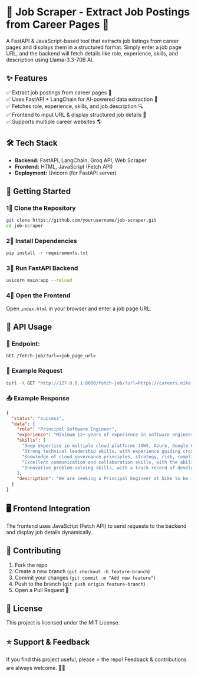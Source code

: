 # 🏰 Job Scraper - Extract Job Postings from Career Pages 🚀  

A FastAPI & JavaScript-based tool that extracts job listings from career pages and displays them in a structured format. Simply enter a job page URL, and the backend will fetch details like role, experience, skills, and description using Llama-3.3-70B AI.  

## ✨ Features  

✅ Extract job postings from career pages 📝  
✅ Uses FastAPI + LangChain for AI-powered data extraction 🤖  
✅ Fetches role, experience, skills, and job description 🔍  
✅ Frontend to input URL & display structured job details 🎨  
✅ Supports multiple career websites 🌎  

## 🛠 Tech Stack  

- **Backend:** FastAPI, LangChain, Groq API, Web Scraper  
- **Frontend:** HTML, JavaScript (Fetch API)  
- **Deployment:** Uvicorn (for FastAPI server)  

## 🚀 Getting Started  

### 1⃣ Clone the Repository  

```sh  
git clone https://github.com/yourusername/job-scraper.git  
cd job-scraper  
```

### 2⃣ Install Dependencies  

```sh  
pip install -r requirements.txt  
```

### 3⃣ Run FastAPI Backend  

```sh  
uvicorn main:app --reload  
```

### 4⃣ Open the Frontend  

Open `index.html` in your browser and enter a job page URL.  

## 🎯 API Usage  

### 📌 Endpoint:  

```http  
GET /fetch-job/?url=<job_page_url>  
```

### 👥 Example Request  

```sh  
curl -X GET "http://127.0.0.1:8000/fetch-job/?url=https://careers.nike.com/principal-software-engineer/job/R-46010"  
```

### 📤 Example Response  

```json  
{
  "status": "success",  
  "data": {  
    "role": "Principal Software Engineer",  
    "experience": "Minimum 12+ years of experience in software engineering, with a strong focus on cloud computing, architecture, and multi-cloud engineering.",  
    "skills": [  
      "Deep expertise in multiple cloud platforms (AWS, Azure, Google Cloud), including design, development, and deployment across these environments.",  
      "Strong technical leadership skills, with experience guiding cross-functional teams and influencing technical direction.",  
      "Knowledge of cloud governance principles, strategy, risk, compliance.",  
      "Excellent communication and collaboration skills, with the ability to work effectively with both technical and non-technical stakeholders.",  
      "Innovative problem-solving skills, with a track record of developing creative solutions to complex technical challenges."  
    ],  
    "description": "We are seeking a Principal Engineer at Nike to be instrumental in shaping our technology strategy. Your expertise in multi-cloud engineering will not only help us stay ahead of the curve in this rapidly changing landscape but also contribute significantly to our overall success."  
  }  
}  
```

## 🖥 Frontend Integration  

The frontend uses JavaScript (Fetch API) to send requests to the backend and display job details dynamically.  

## 📌 Contributing  

1. Fork the repo  
2. Create a new branch (`git checkout -b feature-branch`)  
3. Commit your changes (`git commit -m "Add new feature"`)  
4. Push to the branch (`git push origin feature-branch`)  
5. Open a Pull Request 🚀  

## 🐝 License  

This project is licensed under the MIT License.  

## ⭐ Support & Feedback  

If you find this project useful, please ⭐ the repo! Feedback & contributions are always welcome. 🚀✨  

